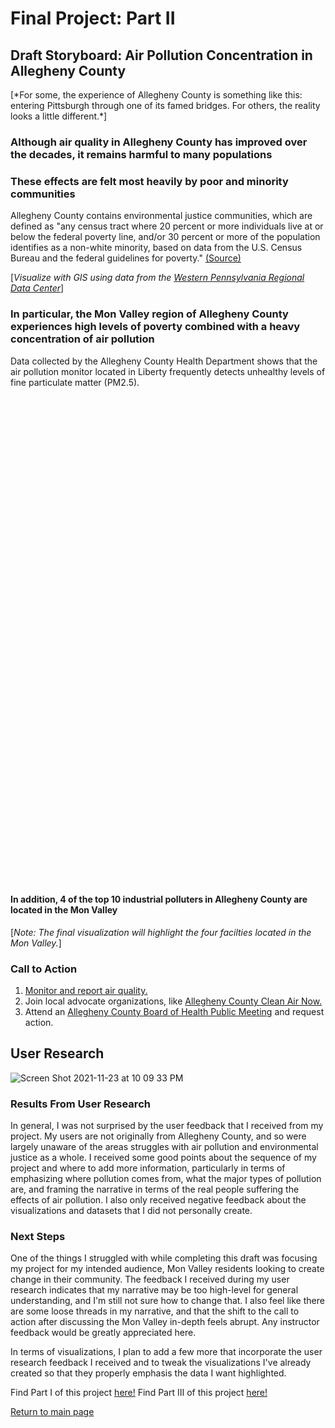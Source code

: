 # Final Project: Part II
## Draft Storyboard: Air Pollution Concentration in Allegheny County
<div class="flourish-embed flourish-photo-slider" data-src="visualisation/7918558"><script src="https://public.flourish.studio/resources/embed.js"></script></div>
[*For some, the experience of Allegheny County is something like this: entering Pittsburgh through one of its famed bridges. For others, the reality looks a little different.*]

### Although air quality in Allegheny County has improved over the decades, it remains harmful to many populations
<div class="flourish-embed flourish-chart" data-src="visualisation/7917603"><script src="https://public.flourish.studio/resources/embed.js"></script></div>

### These effects are felt most heavily by poor and minority communities

Allegheny County contains environmental justice communities, which are defined as "any census tract where 20 percent or more individuals live at or below the federal poverty line, and/or 30 percent or more of the population identifies as a non-white minority, based on data from the U.S. Census Bureau and the federal guidelines for poverty." [(Source)](https://www.dep.pa.gov/PublicParticipation/OfficeofEnvironmentalJustice/Pages/PA-Environmental-Justice-Areas.aspx)

[*Visualize with GIS using data from the [Western Pennsylvania Regional Data Center](https://data.wprdc.org/dataset/environmental-justice-census-tracts)*]

<div class="flourish-embed flourish-hierarchy" data-src="visualisation/7918464"><script src="https://public.flourish.studio/resources/embed.js"></script></div>

### In particular, the Mon Valley region of Allegheny County experiences high levels of poverty combined with a heavy concentration of air pollution 
Data collected by the Allegheny County Health Department shows that the air pollution monitor located in Liberty frequently detects unhealthy levels of fine particulate matter (PM2.5).

<script type='text/javascript' src='https://tableau.alleghenycounty.us/javascripts/api/viz_v1.js'></script><div class='tableauPlaceholder' style='width: 900px; height: 777px;'><object class='tableauViz' width='900' height='777' style='display:none;'><param name='host_url' value='https%3A%2F%2Ftableau.alleghenycounty.us%2F' /> <param name='embed_code_version' value='3' /> <param name='site_root' value='&#47;t&#47;PublicSite' /><param name='name' value='AlleghenyCountyAirQuality&#47;OverTime' /><param name='tabs' value='no' /><param name='toolbar' value='yes' /><param name='showAppBanner' value='false' /><param name='display_spinner' value='no' /></object></div>

#### In addition, 4 of the top 10 industrial polluters in Allegheny County are located in the Mon Valley
[*Note: The final visualization will highlight the four facilties located in the Mon Valley.*]
<div class="flourish-embed flourish-chart" data-src="visualisation/7918666"><script src="https://public.flourish.studio/resources/embed.js"></script></div>

### Call to Action
1. [Monitor and report air quality.](https://smellpgh.org/)
2. Join local advocate organizations, like [Allegheny County Clean Air Now.](https://accan.org/)
3. Attend an [Allegheny County Board of Health Public Meeting](https://www.alleghenycounty.us/Health-Department/Resources/About/Board-of-Health/Public-Meeting-Schedule.aspx) and request action.

## User Research
![Screen Shot 2021-11-23 at 10 09 33 PM](https://user-images.githubusercontent.com/92963323/143164927-3fa10915-fd25-46ea-b011-09e08a771a7a.png)

### Results From User Research
In general, I was not surprised by the user feedback that I received from my project. My users are not originally from Allegheny County, and so were largely unaware of the areas struggles with air pollution and environmental justice as a whole. I received some good points about the sequence of my project and where to add more information, particularly in terms of emphasizing where pollution comes from, what the major types of pollution are, and framing the narrative in terms of the real people suffering the effects of air pollution. I also only received negative feedback about the visualizations and datasets that I did not personally create.

### Next Steps
One of the things I struggled with while completing this draft was focusing my project for my intended audience, Mon Valley residents looking to create change in their community. The feedback I received during my user research indicates that my narrative may be too high-level for general understanding, and I'm still not sure how to change that. I also feel like there are some loose threads in my narrative, and that the shift to the call to action after discussing the Mon Valley in-depth feels abrupt. Any instructor feedback would be greatly appreciated here. 

In terms of visualizations, I plan to add a few more that incorporate the user research feedback I received and to tweak the visualizations I've already created so that they properly emphasis the data I want highlighted.

Find Part I of this project [here!](https://aej6qm.github.io/Telling-Stories-with-Data/final_project_part_1_AnneJensen.html)
Find Part III of this project [here!](https://aej6qm.github.io/Telling-Stories-with-Data/final_project_part_3_AnneJensen.html)

[Return to main page](https://aej6qm.github.io/Telling-Stories-with-Data/)
